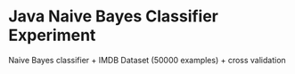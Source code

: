 Java Naive Bayes Classifier Experiment
==================

Naive Bayes classifier + IMDB Dataset (50000 examples) + cross validation

